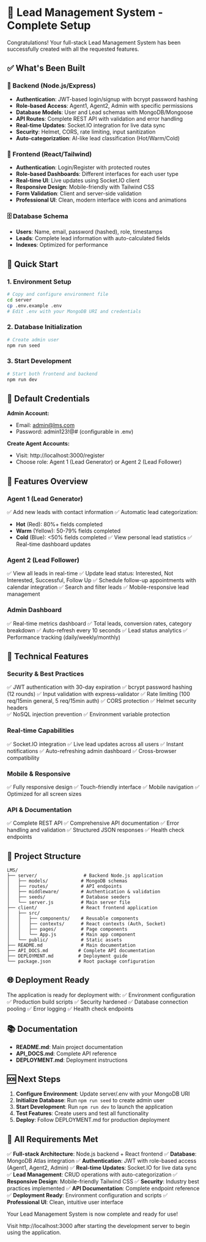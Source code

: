 # 🎉 Lead Management System - Complete Setup

Congratulations! Your full-stack Lead Management System has been successfully created with all the requested features.

## ✅ What's Been Built

### 🔧 Backend (Node.js/Express)
- **Authentication**: JWT-based login/signup with bcrypt password hashing
- **Role-based Access**: Agent1, Agent2, Admin with specific permissions
- **Database Models**: User and Lead schemas with MongoDB/Mongoose
- **API Routes**: Complete REST API with validation and error handling
- **Real-time Updates**: Socket.IO integration for live data sync
- **Security**: Helmet, CORS, rate limiting, input sanitization
- **Auto-categorization**: AI-like lead classification (Hot/Warm/Cold)

### 🎨 Frontend (React/Tailwind)
- **Authentication**: Login/Register with protected routes
- **Role-based Dashboards**: Different interfaces for each user type
- **Real-time UI**: Live updates using Socket.IO client
- **Responsive Design**: Mobile-friendly with Tailwind CSS
- **Form Validation**: Client and server-side validation
- **Professional UI**: Clean, modern interface with icons and animations

### 🗄️ Database Schema
- **Users**: Name, email, password (hashed), role, timestamps
- **Leads**: Complete lead information with auto-calculated fields
- **Indexes**: Optimized for performance

## 🚀 Quick Start

### 1. Environment Setup
```bash
# Copy and configure environment file
cd server
cp .env.example .env
# Edit .env with your MongoDB URI and credentials
```

### 2. Database Initialization
```bash
# Create admin user
npm run seed
```

### 3. Start Development
```bash
# Start both frontend and backend
npm run dev
```

## 🔐 Default Credentials

**Admin Account:**
- Email: admin@lms.com  
- Password: admin123!@# (configurable in .env)

**Create Agent Accounts:**
- Visit: http://localhost:3000/register
- Choose role: Agent 1 (Lead Generator) or Agent 2 (Lead Follower)

## 📱 Features Overview

### Agent 1 (Lead Generator)
✅ Add new leads with contact information
✅ Automatic lead categorization:
   - **Hot** (Red): 80%+ fields completed
   - **Warm** (Yellow): 50-79% fields completed  
   - **Cold** (Blue): <50% fields completed
✅ View personal lead statistics
✅ Real-time dashboard updates

### Agent 2 (Lead Follower)  
✅ View all leads in real-time
✅ Update lead status: Interested, Not Interested, Successful, Follow Up
✅ Schedule follow-up appointments with calendar integration
✅ Search and filter leads
✅ Mobile-responsive lead management

### Admin Dashboard
✅ Real-time metrics dashboard
✅ Total leads, conversion rates, category breakdown
✅ Auto-refresh every 10 seconds
✅ Lead status analytics
✅ Performance tracking (daily/weekly/monthly)

## 🔧 Technical Features

### Security & Best Practices
✅ JWT authentication with 30-day expiration
✅ bcrypt password hashing (12 rounds)
✅ Input validation with express-validator
✅ Rate limiting (100 req/15min general, 5 req/15min auth)
✅ CORS protection
✅ Helmet security headers  
✅ NoSQL injection prevention
✅ Environment variable protection

### Real-time Capabilities
✅ Socket.IO integration
✅ Live lead updates across all users
✅ Instant notifications
✅ Auto-refreshing admin dashboard
✅ Cross-browser compatibility

### Mobile & Responsive
✅ Fully responsive design
✅ Touch-friendly interface
✅ Mobile navigation
✅ Optimized for all screen sizes

### API & Documentation
✅ Complete REST API
✅ Comprehensive API documentation
✅ Error handling and validation
✅ Structured JSON responses
✅ Health check endpoints

## 📁 Project Structure

```
LMS/
├── server/                 # Backend Node.js application
│   ├── models/            # MongoDB schemas
│   ├── routes/            # API endpoints
│   ├── middleware/        # Authentication & validation
│   ├── seeds/             # Database seeders
│   └── server.js          # Main server file
├── client/                # React frontend application  
│   ├── src/
│   │   ├── components/    # Reusable components
│   │   ├── contexts/      # React contexts (Auth, Socket)
│   │   ├── pages/         # Page components
│   │   └── App.js         # Main app component
│   └── public/            # Static assets
├── README.md              # Main documentation
├── API_DOCS.md           # Complete API documentation  
├── DEPLOYMENT.md         # Deployment guide
└── package.json          # Root package configuration
```

## 🌐 Deployment Ready

The application is ready for deployment with:
✅ Environment configuration
✅ Production build scripts
✅ Security hardened
✅ Database connection pooling
✅ Error logging
✅ Health check endpoints

## 📚 Documentation

- **README.md**: Main project documentation
- **API_DOCS.md**: Complete API reference
- **DEPLOYMENT.md**: Deployment instructions

## 🆘 Next Steps

1. **Configure Environment**: Update server/.env with your MongoDB URI
2. **Initialize Database**: Run `npm run seed` to create admin user
3. **Start Development**: Run `npm run dev` to launch the application
4. **Test Features**: Create users and test all functionality
5. **Deploy**: Follow DEPLOYMENT.md for production deployment

## 🎯 All Requirements Met

✅ **Full-stack Architecture**: Node.js backend + React frontend
✅ **Database**: MongoDB Atlas integration
✅ **Authentication**: JWT with role-based access (Agent1, Agent2, Admin)
✅ **Real-time Updates**: Socket.IO for live data sync
✅ **Lead Management**: CRUD operations with auto-categorization
✅ **Responsive Design**: Mobile-friendly Tailwind CSS
✅ **Security**: Industry best practices implemented
✅ **API Documentation**: Complete endpoint reference
✅ **Deployment Ready**: Environment configuration and scripts
✅ **Professional UI**: Clean, intuitive user interface

Your Lead Management System is now complete and ready for use! 

Visit http://localhost:3000 after starting the development server to begin using the application.
